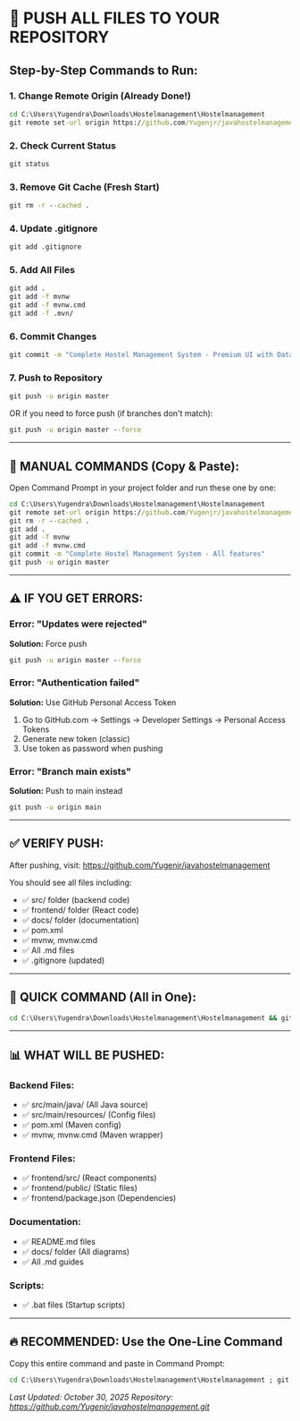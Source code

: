 # 🚀 PUSH ALL FILES TO YOUR REPOSITORY

## Step-by-Step Commands to Run:

### 1. Change Remote Origin (Already Done!)
```cmd
cd C:\Users\Yugendra\Downloads\Hostelmanagement\Hostelmanagement
git remote set-url origin https://github.com/Yugenjr/javahostelmanagement.git
```

### 2. Check Current Status
```cmd
git status
```

### 3. Remove Git Cache (Fresh Start)
```cmd
git rm -r --cached .
```

### 4. Update .gitignore
```cmd
git add .gitignore
```

### 5. Add All Files
```cmd
git add .
git add -f mvnw
git add -f mvnw.cmd
git add -f .mvn/
```

### 6. Commit Changes
```cmd
git commit -m "Complete Hostel Management System - Premium UI with Database Integration"
```

### 7. Push to Repository
```cmd
git push -u origin master
```

OR if you need to force push (if branches don't match):
```cmd
git push -u origin master --force
```

---

## 📝 MANUAL COMMANDS (Copy & Paste):

Open Command Prompt in your project folder and run these one by one:

```cmd
cd C:\Users\Yugendra\Downloads\Hostelmanagement\Hostelmanagement
git remote set-url origin https://github.com/Yugenjr/javahostelmanagement.git
git rm -r --cached .
git add .
git add -f mvnw
git add -f mvnw.cmd
git commit -m "Complete Hostel Management System - All features"
git push -u origin master
```

---

## ⚠️ IF YOU GET ERRORS:

### Error: "Updates were rejected"
**Solution:** Force push
```cmd
git push -u origin master --force
```

### Error: "Authentication failed"
**Solution:** Use GitHub Personal Access Token
1. Go to GitHub.com → Settings → Developer Settings → Personal Access Tokens
2. Generate new token (classic)
3. Use token as password when pushing

### Error: "Branch main exists"
**Solution:** Push to main instead
```cmd
git push -u origin main
```

---

## ✅ VERIFY PUSH:

After pushing, visit:
https://github.com/Yugenjr/javahostelmanagement

You should see all files including:
- ✅ src/ folder (backend code)
- ✅ frontend/ folder (React code)
- ✅ docs/ folder (documentation)
- ✅ pom.xml
- ✅ mvnw, mvnw.cmd
- ✅ All .md files
- ✅ .gitignore (updated)

---

## 🎯 QUICK COMMAND (All in One):

```cmd
cd C:\Users\Yugendra\Downloads\Hostelmanagement\Hostelmanagement && git remote set-url origin https://github.com/Yugenjr/javahostelmanagement.git && git rm -r --cached . && git add . && git add -f mvnw && git add -f mvnw.cmd && git commit -m "Complete Hostel Management System" && git push -u origin master --force
```

---

## 📊 WHAT WILL BE PUSHED:

### Backend Files:
- ✅ src/main/java/ (All Java source)
- ✅ src/main/resources/ (Config files)
- ✅ pom.xml (Maven config)
- ✅ mvnw, mvnw.cmd (Maven wrapper)

### Frontend Files:
- ✅ frontend/src/ (React components)
- ✅ frontend/public/ (Static files)
- ✅ frontend/package.json (Dependencies)

### Documentation:
- ✅ README.md files
- ✅ docs/ folder (All diagrams)
- ✅ All .md guides

### Scripts:
- ✅ .bat files (Startup scripts)

---

## 🔥 RECOMMENDED: Use the One-Line Command

Copy this entire command and paste in Command Prompt:

```cmd
cd C:\Users\Yugendra\Downloads\Hostelmanagement\Hostelmanagement ; git remote set-url origin https://github.com/Yugenjr/javahostelmanagement.git ; git rm -r --cached . ; git add . ; git add -f mvnw ; git add -f mvnw.cmd ; git add -f .mvn/ ; git commit -m "Complete Hostel Management System with Premium UI" ; git push -u origin master --force
```

*Last Updated: October 30, 2025*
*Repository: https://github.com/Yugenjr/javahostelmanagement.git*

